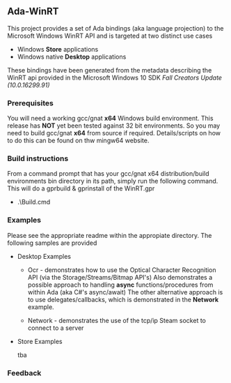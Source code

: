  ## Ada-WinRT

This project provides a set of Ada bindings (aka language projection) to the Microsoft Windows WinRT API
and is targeted at two distinct use cases

- Windows **Store** applications
- Windows native **Desktop** applications

These bindings have been generated from the metadata describing the WinRT api provided in the
Microsoft Windows 10 SDK *Fall Creators Update (10.0.16299.91)*

### Prerequisites

You will need a working gcc/gnat **x64** Windows build environment. This release has **NOT** yet been
tested against 32 bit environments. So you may need to build gcc/gnat **x64** from source if required.
Details/scripts on how to do this can be found on thw mingw64 website.

### Build instructions

From a command prompt that has your gcc/gnat x64 distribution/build environments bin directory in its path, simply run the following command. This will do a gprbuild & gprinstall of the WinRT.gpr

* .\Build.cmd

### Examples

Please see the appropriate readme within the appropiate directory. The following samples are provided

* Desktop Examples

  * Ocr - demonstrates how to use the Optical Character Recognition API (via the Storage/Streams/Bitmap API's) Also demonstrates a possible approach to handling **async** functions/procedures from within Ada (aka C#'s async/await) The other alternative approach is to use delegates/callbacks, which is demonstrated in the **Network** example.
  
  * Network - demonstrates the use of the tcp/ip Steam socket to connect to a server

* Store Examples

  tba

### Feedback

